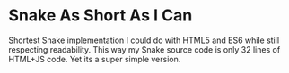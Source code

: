 # Snake As Short As I Can

Shortest Snake implementation I could do with HTML5 and ES6 while still respecting readability.
This way my Snake source code is only 32 lines of HTML+JS code. Yet its a super simple version.
